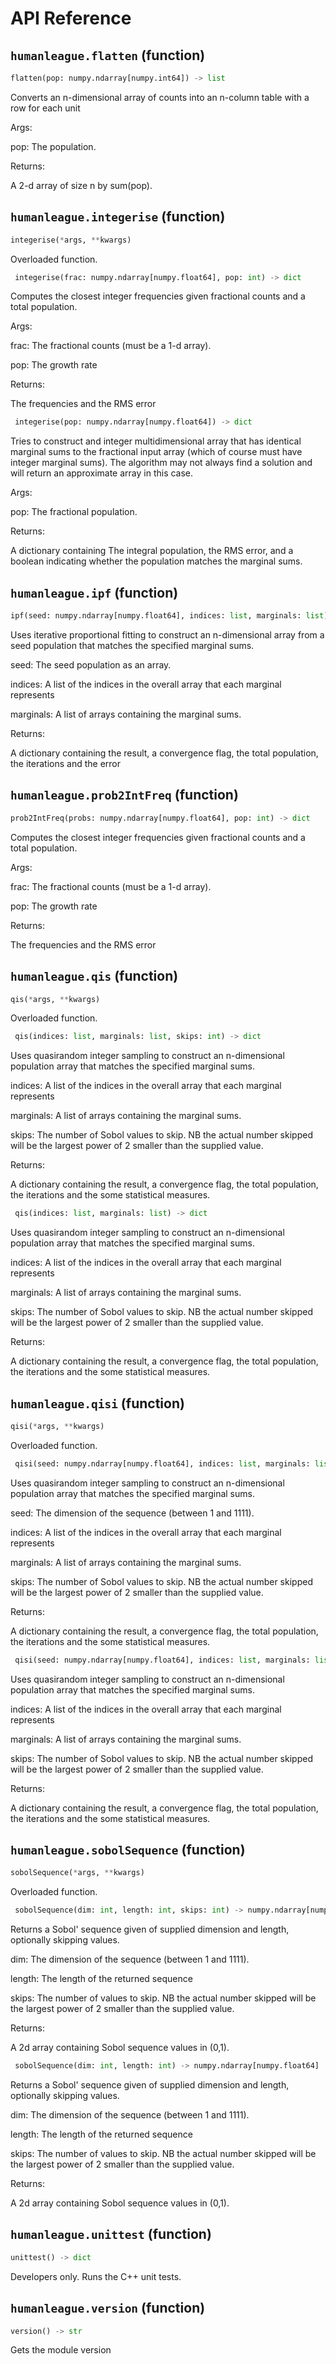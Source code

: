 # API Reference
## `humanleague.flatten` (function)

```python
flatten(pop: numpy.ndarray[numpy.int64]) -> list
```


Converts an n-dimensional array of counts into an n-column table with a row for each unit

Args:

pop: The population.

Returns:

A 2-d array of size n by sum(pop). 


## `humanleague.integerise` (function)

```python
integerise(*args, **kwargs)
```
Overloaded function.

```python
 integerise(frac: numpy.ndarray[numpy.float64], pop: int) -> dict
```


Computes the closest integer frequencies given fractional counts and a total population. 

Args:

frac: The fractional counts (must be a 1-d array).

pop: The growth rate

Returns:

The frequencies and the RMS error


```python
 integerise(pop: numpy.ndarray[numpy.float64]) -> dict
```


Tries to construct and integer multidimensional array that has identical marginal sums to the fractional input array (which of course must have 
integer marginal sums). The algorithm may not always find a solution and will return an approximate array in this case.

Args:

pop: The fractional population.

Returns:

A dictionary containing The integral population, the RMS error, and a boolean indicating whether the population matches the marginal sums. 


## `humanleague.ipf` (function)

```python
ipf(seed: numpy.ndarray[numpy.float64], indices: list, marginals: list) -> dict
```


Uses iterative proportional fitting to construct an n-dimensional array from a seed population that matches the specified marginal sums.

seed: The seed population as an array.

indices: A list of the indices in the overall array that each marginal represents 

marginals: A list of arrays containing the marginal sums.

Returns:

A dictionary containing the result, a convergence flag, the total population, the iterations and the error


## `humanleague.prob2IntFreq` (function)

```python
prob2IntFreq(probs: numpy.ndarray[numpy.float64], pop: int) -> dict
```


Computes the closest integer frequencies given fractional counts and a total population. 

Args:

frac: The fractional counts (must be a 1-d array).

pop: The growth rate

Returns:

The frequencies and the RMS error


## `humanleague.qis` (function)

```python
qis(*args, **kwargs)
```
Overloaded function.

```python
 qis(indices: list, marginals: list, skips: int) -> dict
```


Uses quasirandom integer sampling to construct an n-dimensional population array that matches the specified marginal sums.

indices: A list of the indices in the overall array that each marginal represents 

marginals: A list of arrays containing the marginal sums.

skips: The number of Sobol values to skip. NB the actual number skipped will be the largest power of 2 smaller than the supplied value.

Returns:

A dictionary containing the result, a convergence flag, the total population, the iterations and the some statistical measures.


```python
 qis(indices: list, marginals: list) -> dict
```


Uses quasirandom integer sampling to construct an n-dimensional population array that matches the specified marginal sums.

indices: A list of the indices in the overall array that each marginal represents 

marginals: A list of arrays containing the marginal sums.

skips: The number of Sobol values to skip. NB the actual number skipped will be the largest power of 2 smaller than the supplied value.

Returns:

A dictionary containing the result, a convergence flag, the total population, the iterations and the some statistical measures.


## `humanleague.qisi` (function)

```python
qisi(*args, **kwargs)
```
Overloaded function.

```python
 qisi(seed: numpy.ndarray[numpy.float64], indices: list, marginals: list, skips: int) -> dict
```


Uses quasirandom integer sampling to construct an n-dimensional population array that matches the specified marginal sums.

seed: The dimension of the sequence (between 1 and 1111).

indices: A list of the indices in the overall array that each marginal represents 

marginals: A list of arrays containing the marginal sums.

skips: The number of Sobol values to skip. NB the actual number skipped will be the largest power of 2 smaller than the supplied value.

Returns:

A dictionary containing the result, a convergence flag, the total population, the iterations and the some statistical measures.


```python
 qisi(seed: numpy.ndarray[numpy.float64], indices: list, marginals: list) -> dict
```


Uses quasirandom integer sampling to construct an n-dimensional population array that matches the specified marginal sums.

indices: A list of the indices in the overall array that each marginal represents 

marginals: A list of arrays containing the marginal sums.

skips: The number of Sobol values to skip. NB the actual number skipped will be the largest power of 2 smaller than the supplied value.

Returns:

A dictionary containing the result, a convergence flag, the total population, the iterations and the some statistical measures.


## `humanleague.sobolSequence` (function)

```python
sobolSequence(*args, **kwargs)
```
Overloaded function.

```python
 sobolSequence(dim: int, length: int, skips: int) -> numpy.ndarray[numpy.float64]
```


Returns a Sobol' sequence given of supplied dimension and length, optionally skipping values.

dim: The dimension of the sequence (between 1 and 1111).

length: The length of the returned sequence

skips: The number of values to skip. NB the actual number skipped will be the largest power of 2 smaller than the supplied value.

Returns:

A 2d array containing Sobol sequence values in (0,1). 


```python
 sobolSequence(dim: int, length: int) -> numpy.ndarray[numpy.float64]
```


Returns a Sobol' sequence given of supplied dimension and length, optionally skipping values.

dim: The dimension of the sequence (between 1 and 1111).

length: The length of the returned sequence

skips: The number of values to skip. NB the actual number skipped will be the largest power of 2 smaller than the supplied value.

Returns:

A 2d array containing Sobol sequence values in (0,1). 


## `humanleague.unittest` (function)

```python
unittest() -> dict
```


Developers only. Runs the C++ unit tests. 


## `humanleague.version` (function)

```python
version() -> str
```


Gets the module version


